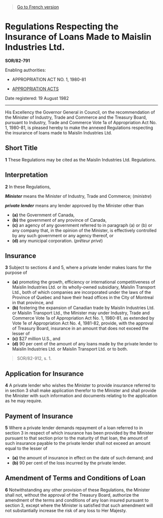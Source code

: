 > [Go to French version](/fr/Règlements/Décrets,%20ordonnances%20et%20règlements%20statutaires/82/791.md)

# Regulations Respecting the Insurance of Loans Made to Maislin Industries Ltd.

**SOR/82-791**

Enabling authorities: 
- APPROPRIATION ACT NO. 1, 1980-81

- [APPROPRIATION ACTS](/en/Acts/Revised%20Statutes%20of%20Canada/Z/Z-01.md)

Date registered: 19 August 1982

----------

His Excellency the Governor General in Council, on the recommendation of the Minister of Industry, Trade and Commerce and the Treasury Board, pursuant to Industry, Trade and Commerce Vote 1a of Appropriation Act No. 1, 1980-81, is pleased hereby to make the annexed Regulations respecting the insurance of loans made to Maislin Industries Ltd.




## Short Title


**1** These Regulations may be cited as the Maislin Industries Ltd. Regulations.




## Interpretation


**2** In these Regulations,

***Minister*** means the Minister of Industry, Trade and Commerce; (*ministre*)

***private lender*** means any lender approved by the Minister other than
- **(a)** the Government of Canada,
- **(b)** the government of any province of Canada,
- **(c)** an agency of any government referred to in paragraph (a) or (b) or any company that, in the opinion of the Minister, is effectively controlled by any such government or any agency thereof, or
- **(d)** any municipal corporation. (*prêteur privé*)




## Insurance


**3** Subject to sections 4 and 5, where a private lender makes loans for the purpose of
- **(a)** promoting the growth, efficiency or international competitiveness of Maislin Industries Ltd. or its wholly-owned subsidiary, Maislin Transport Ltd., both of which companies are incorporated under the laws of the Province of Quebec and have their head offices in the City of Montreal in that province, and
- **(b)** fostering the expansion of Canadian trade by Maislin Industries Ltd. or Maislin Transport Ltd.,
the Minister may under Industry, Trade and Commerce Vote 1a of Appropriation Act No. 1, 1980-81, as extended by Vote 1e of Appropriation Act No. 4, 1981-82, provide, with the approval of Treasury Board, insurance in an amount that does not exceed the lesser of
- **(c)** $27 million U.S., and
- **(d)** 90 per cent of the amount of any loans made by the private lender to Maislin Industries Ltd. or Maislin Transport Ltd. or to both.
> SOR/82-912, s. 1.





## Application for Insurance


**4** A private lender who wishes the Minister to provide insurance referred to in section 3 shall make application therefor to the Minister and shall provide the Minister with such information and documents relating to the application as he may require.




## Payment of Insurance


**5** Where a private lender demands repayment of a loan referred to in section 3 in respect of which insurance has been provided by the Minister pursuant to that section prior to the maturity of that loan, the amount of such insurance payable to the private lender shall not exceed an amount equal to the lesser of
- **(a)** the amount of insurance in effect on the date of such demand; and
- **(b)** 90 per cent of the loss incurred by the private lender.




## Amendment of Terms and Conditions of Loan


**6** Notwithstanding any other provision of these Regulations, the Minister shall not, without the approval of the Treasury Board, authorize the amendment of the terms and conditions of any loan insured pursuant to section 3, except where the Minister is satisfied that such amendment will not substantially increase the risk of any loss to Her Majesty.


